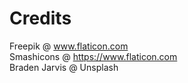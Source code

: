 # Credits

Freepik @ www.flaticon.com<br/>
Smashicons @ https://www.flaticon.com</br>
Braden Jarvis @ Unsplash
